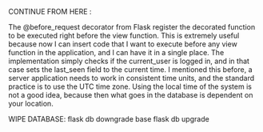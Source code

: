 CONTINUE FROM HERE :

The @before_request decorator from Flask register the decorated function to be executed right before the view function. This is extremely useful because now I can insert code that I want to execute before any view function in the application, and I can have it in a single place. The implementation simply checks if the current_user is logged in, and in that case sets the last_seen field to the current time. I mentioned this before, a server application needs to work in consistent time units, and the standard practice is to use the UTC time zone. Using the local time of the system is not a good idea, because then what goes in the database is dependent on your location.



WIPE DATABASE:
flask db downgrade base
flask db upgrade